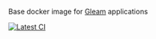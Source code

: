 Base docker image for [Gleam](https://gleam.run/) applications


[![Latest CI](https://github.com/alexdeane/gleam-clamav/actions/workflows/docker-image.yml/badge.svg)](https://github.com/alexdeane/gleam-clamav/actions/workflows/docker-image.yml)
